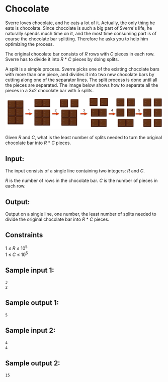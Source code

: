# Chocolate
Sverre loves chocolate, and he eats a lot of it. 
Actually, the only thing he eats is chocolate.
Since chocolate is such a big
part of Sverre's life, he naturally spends much time on it, and the most time
consuming part is of course the chocolate bar splitting.
Therefore he asks you to help him optimizing the process.

The original chocolate bar consists of _R_ rows with _C_ pieces in each row.
Sverre has to divide it into _R_ * _C_ pieces by doing splits. 

A split is a simple process.
Sverre picks one of the existing chocolate bars
with more than one piece, and divides it into two new chocolate bars by cutting
along one of the separator lines. 
The split process is done until all the pieces are separated.
The image below  shows how to separate all the pieces in a 3x2 chocolate bar with 5 splits.

![](../images/chocolate.png)

Given _R_ and _C_, what is the least number of splits needed to turn the
original chocolate bar into _R_ * _C_ pieces.


## Input:
The input consists of a single line containing two integers: _R_ and _C_.

_R_ is the number of rows in the chocolate bar.
_C_ is the number of pieces in each row.

## Output:
Output on a single line, one number, the least number of splits needed to divide the original chocolate bar into _R_ * _C_ pieces.

## Constraints
1 &le; _R_ &le; 10<sup>5</sup>  
1 &le; _C_ &le; 10<sup>5</sup>

## Sample input 1:
```
3
2
```

## Sample output 1:
```
5
```


## Sample input 2:
```
4
4
```

## Sample output 2:
```
15
```
